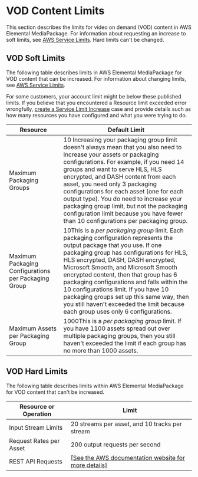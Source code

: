 # VOD Content Limits<a name="limits-vod"></a>

This section describes the limits for video on demand \(VOD\) content in AWS Elemental MediaPackage\. For information about requesting an increase to soft limits, see [AWS Service Limits](https://docs.aws.amazon.com/general/latest/gr/aws_service_limits.html)\. Hard limits can't be changed\.

## VOD Soft Limits<a name="soft-limits-vod"></a>

The following table describes limits in AWS Elemental MediaPackage for VOD content that can be increased\. For information about changing limits, see [AWS Service Limits](https://docs.aws.amazon.com/general/latest/gr/aws_service_limits.html)\. 

For some customers, your account limit might be below these published limits\. If you believe that you encountered a Resource limit exceeded error wrongfully, [create a Service Limit Increase](https://console.aws.amazon.com/support/v1#/case/create) case and provide details such as how many resources you have configured and what you were trying to do\.


| Resource | Default Limit | 
| --- | --- | 
| Maximum Packaging Groups | 10 Increasing your packaging group limit doesn't always mean that you also need to increase your assets or packaging configurations\. For example, if you need 14 groups and want to serve HLS, HLS encrypted, and DASH content from each asset, you need only 3 packaging configurations for each asset \(one for each output type\)\. You do need to increase your packaging group limit, but not the packaging configuration limit because you have fewer than 10 configurations per packaging group\.  | 
| Maximum Packaging Configurations per Packaging Group | 10This is a *per packaging group* limit\. Each packaging configuration represents the output package that you use\. If one packaging group has configurations for HLS, HLS encrypted, DASH, DASH encrypted, Microsoft Smooth, and Microsoft Smooth encrypted content, then that group has 6 packaging configurations and falls within the 10 configurations limit\. If you have 10 packaging groups set up this same way, then you still haven't exceeded the limit because each group uses only 6 configurations\. | 
| Maximum Assets per Packaging Group | 1000This is a *per packaging group* limit\. If you have 1100 assets spread out over multiple packaging groups, then you still haven't exceeded the limit if each group has no more than 1000 assets\. | 

## VOD Hard Limits<a name="hard-limits-vod"></a>

The following table describes limits within AWS Elemental MediaPackage for VOD content that can't be increased\.


| Resource or Operation | Limit | 
| --- | --- | 
| Input Stream Limits | 20 streams per asset, and 10 tracks per stream | 
| Request Rates per Asset |  200 output requests per second  | 
| REST API Requests |  [\[See the AWS documentation website for more details\]](http://docs.aws.amazon.com/mediapackage/latest/ug/limits-vod.html)  | 